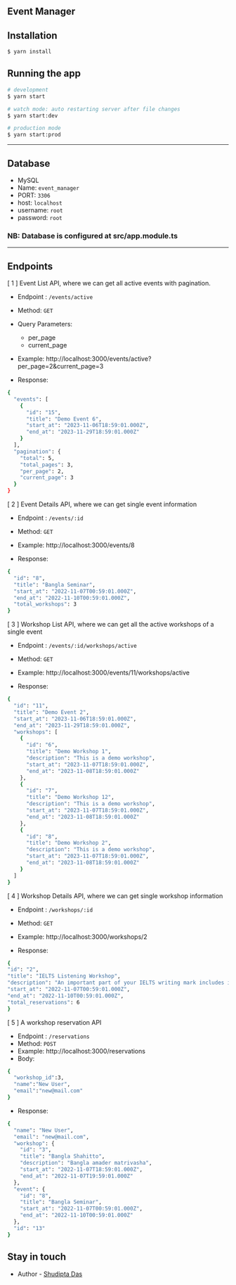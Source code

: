 ## Event Manager

## Installation

```bash
$ yarn install
```

## Running the app

```bash
# development
$ yarn start

# watch mode: auto restarting server after file changes 
$ yarn start:dev

# production mode
$ yarn start:prod
```

---
## Database 
- MySQL
- Name: `event_manager`
- PORT: `3306`
- host: `localhost`
- username: `root`
- password: `root`

### NB: Database is configured at src/app.module.ts

--- 
## Endpoints 

[ 1 ]  Event List API, where we can get all active events with pagination.
- Endpoint : `/events/active`
- Method: `GET`
- Query Parameters: 
  +  per_page
  + current_page


- Example: http://localhost:3000/events/active?per_page=2&current_page=3

- Response: 
```bash
{
  "events": [
    {
      "id": "15",
      "title": "Demo Event 6",
      "start_at": "2023-11-06T18:59:01.000Z",
      "end_at": "2023-11-29T18:59:01.000Z"
    }
  ],
  "pagination": {
    "total": 5,
    "total_pages": 3,
    "per_page": 2,
    "current_page": 3
  }
}
```
[ 2 ] Event Details API, where we can get single event information  

- Endpoint : `/events/:id`
- Method: `GET`

- Example: http://localhost:3000/events/8

- Response: 
```bash
{
  "id": "8",
  "title": "Bangla Seminar",
  "start_at": "2022-11-07T00:59:01.000Z",
  "end_at": "2022-11-10T00:59:01.000Z",
  "total_workshops": 3
}
```

[ 3 ] Workshop List API, where we can get all the active workshops of a single event  

- Endpoint : `/events/:id/workshops/active`
- Method: `GET`

- Example: http://localhost:3000/events/11/workshops/active

- Response: 
```bash
{
  "id": "11",
  "title": "Demo Event 2",
  "start_at": "2023-11-06T18:59:01.000Z",
  "end_at": "2023-11-29T18:59:01.000Z",
  "workshops": [
    {
      "id": "6",
      "title": "Demo Workshop 1",
      "description": "This is a demo workshop",
      "start_at": "2023-11-07T18:59:01.000Z",
      "end_at": "2023-11-08T18:59:01.000Z"
    },
    {
      "id": "7",
      "title": "Demo Workshop 12",
      "description": "This is a demo workshop",
      "start_at": "2023-11-07T18:59:01.000Z",
      "end_at": "2023-11-08T18:59:01.000Z"
    },
    {
      "id": "8",
      "title": "Demo Workshop 2",
      "description": "This is a demo workshop",
      "start_at": "2023-11-07T18:59:01.000Z",
      "end_at": "2023-11-08T18:59:01.000Z"
    }
  ]
}
```
[ 4 ] Workshop Details API, where we can get single workshop information  

- Endpoint : `/workshops/:id`
- Method: `GET`

- Example: http://localhost:3000/workshops/2

- Response: 
```bash
{
"id": "2",
"title": "IELTS Listening Workshop",
"description": "An important part of your IELTS writing mark includes idea organization, easy-to-understand language, and standard writing conventions. Your writing needs to be clearly written and follow a certain style. More specifically, you need well-written paragraphs to get a higher IELTS mark.",
"start_at": "2022-11-07T00:59:01.000Z",
"end_at": "2022-11-10T00:59:01.000Z",
"total_reservations": 6
}
```

[ 5 ] A workshop reservation API  

- Endpoint : `/reservations`
- Method: `POST`
- Example: http://localhost:3000/reservations
- Body:
```bash
{
  "workshop_id":3,
  "name":"New User",
  "email":"new@mail.com"
}
```
- Response: 
```bash
{
  "name": "New User",
  "email": "new@mail.com",
  "workshop": {
    "id": "3",
    "title": "Bangla Shahitto",
    "description": "Bangla amader matrivasha",
    "start_at": "2022-11-07T18:59:01.000Z",
    "end_at": "2022-11-07T19:59:01.000Z"
  },
  "event": {
    "id": "8",
    "title": "Bangla Seminar",
    "start_at": "2022-11-07T00:59:01.000Z",
    "end_at": "2022-11-10T00:59:01.000Z"
  },
  "id": "13"
}
```

## Stay in touch

- Author - [Shudipta Das](https://www.linkedin.com/in/shudipta-das-8645241a9/)
